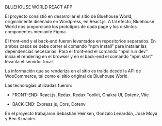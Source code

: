 BLUEHOUSE WORLD REACT APP

El proyecto consistió en desarrollar el sitio de Bluehouse World, originalmente diseñado en Wordpress, en React.js. A tal efecto, Bluehouse World nos proporcionó los prototipos de cada page y los distintos componentes mediante Figma. 

El front-end y el back-end fueron levantados en repositorios separados. En ambos casos se debe correr el comando "npm install" para instalar las dependencias necesarias. Para el front-end el comando "npm run dev" inicia el rendering en el browser y en el back-end el comando "npm start" levanta el servidor local.

La información que se renderiza en el sitio es traída desde la API de WooCommerce, tal como el sitio original de Bluehouse World.

Las tecnologías utilizadas fueron:
- FRONT-END:
React.js,
Redux,
Redux Toolkit,
Chakra UI,
Dotenv,
Vite

- BACK-END:
Express.js,
Cors,
Dotenv

En el proyecto trabajaron Sebastián Heinken, Gonzalo Lenardón, José Moya y Ben Sznaider.
